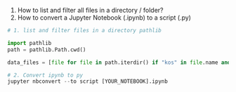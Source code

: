 1. How to list and filter all files in a directory / folder?
2. How to convert a Jupyter Notebook (.ipynb) to a script (.py)

```python
# 1. list and filter files in a directory pathlib

import pathlib
path = pathlib.Path.cwd()

data_files = [file for file in path.iterdir() if "kos" in file.name and "zip" in file.suffix]

```


```python
# 2. Convert ipynb to py
jupyter nbconvert --to script [YOUR_NOTEBOOK].ipynb
```